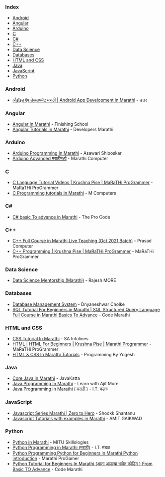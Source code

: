 ### Index

* [Android](#android)
* [Angular](#angular)
* [Arduino](#arduino)
* [C](#c)
* [C#](#csharp)
* [C++](#cpp)
* [Data Science](#datascience)
* [Databases](#databases)
* [HTML and CSS](#html-and-css)
* [Java](#java)
* [JavaScript](#javascript)
* [Python](#python)


### Android

* [अँड्रॉइड ऍप डेव्हलपमेंट मराठी \| Android App Development in Marathi](https://youtube.com/playlist?list=PLy1NOWTMDFjDLCgmxRNLDJtlutJOYl2d7) - उत्तर


### Angular

* [Angular in Marathi](https://youtube.com/playlist?list=PLpDAynbYcV3sruD9MNfmZtimPCKHicA2V) - Finishing School
* [Angular Tutorials in Marathi](https://youtube.com/playlist?list=PLMs908ICeVMEBw4CevNdPvvIJDaQV1ISN) - Developers Marathi


### Arduino

* [Arduino Programming in Marathi](https://youtube.com/playlist?list=PL8yOrZ6_TOt5Y-ZG34wLePPZsDaZpatqD) - Asawari Shiposkar
* [Arduino Advanced मराठीमध्ये](https://www.youtube.com/playlist?list=PLYearvGpQL11nJ0duF_ZTE6Ks4-ML6WBS) - Marathi Computer


### <a id="c"></a>C

* [C Language Tutorial Videos \| Krushna Pise \| MaRaTHi ProGrammer](https://youtube.com/playlist?list=PLWSZr_wlNWax9fqyNyt6Q3ADBgwLE2HvU) - MaRaTHi ProGrammer
* [C Programming tutorials in Marathi](https://youtube.com/playlist?list=PLCx-k6Qe-qShOnyqpTckJd9qWflu0Ah5I) - M Computers


### <a id="csharp"></a>C#

* [C# basic To advance in Marathi](https://youtube.com/playlist?list=PLQX297IOnCYoDo0l80fQHQrCxF0PAx8zs) - The Pro Code


### <a id="cpp"></a>C++

* [C++ Full Course in Marathi Live Teaching (Oct 2021 Batch)](https://youtube.com/playlist?list=PLddGZGOJ3oy61NpGiR83kYQDK8nIeTcRX) - Prasad Computer
* [C++ Programming \| Krushna Pise \| MaRaTHi ProGrammer](https://youtube.com/playlist?list=PLWSZr_wlNWazn-waH7XkwE2VfT13f5oAG) - MaRaTHi ProGrammer


### Data Science

* [Data Science Mentorship (Marathi)](https://youtube.com/playlist?list=PL9WbN_hBLtt9pYOryPps3J1M2ngFb5C14) - Rajesh MORE


### Databases

* [Database Management System](https://youtube.com/playlist?list=PLNUHhIfQzCNcVcVbMDI8jmjxbZ9u3QSUY) - Dnyaneshwar Cholke
* [SQL Tutorial For Beginners in Marathi \| SQL Structured Query Language Full Course in Marathi Basics To Advance](https://youtube.com/playlist?list=PLFwH5aoadVcnimSkNWYKUjsvOTXvVnfVw) - Code Marathi


### HTML and CSS  

* [CSS Tutorial In Marathi](https://youtube.com/playlist?list=PLWkJQ8CSXYd4wee103RY961OdWXwnHsBo) - SA Infolines
* [HTML \| HTML For Beginners \| Krushna Pise \| Marathi Programmer](https://youtube.com/playlist?list=PLWSZr_wlNWaw8_iFhKvrPKp1Uh2S1dXHk) - MaRaTHi ProGrammer
* [HTML & CSS In Marathi Tutorials](https://youtube.com/playlist?list=PLU1bHMETQ0vzRyMVH2Wp6sA8bMUuVl5S2) - Programming By Yogesh


### Java

* [Core Java in Marathi](https://youtube.com/playlist?list=PLcb3cGQ8kyd_n-B6NWekCItJ-2SrRqm8-) - JavaKatta
* [Java Programming In Marathi](https://youtube.com/playlist?list=PLFNYRs6J377j9k2lXXewIxx2IfRKg4w1t) - Learn with Ajit More
* [Java Programming in Marathi ( मराठी )](https://youtube.com/playlist?list=PLI1D7QZwksP7_vZ-UxoSq0iA0k6uxrXuz) - I.T. मंडळ


### JavaScript

* [Javascript Series Marathi \| Zero to Hero](https://youtube.com/playlist?list=PLpHGE1RJRnR2dONhkep0994hYIAXj2trt) - Shodkk Shantanu
* [Javascript Tutorials with examples in Marathi](https://youtube.com/playlist?list=PL_9bg9gibAYofFlo--HF_j1NWKBoK58YL) - AMIT GAIKWAD


### Python

* [Python in Marathi](https://youtube.com/playlist?list=PL9D-kb1y7d4cL3xI0Wk1krRjjiPE4IPUd) - MITU Skillologies
* [Python Programming in Marathi (मराठी)](https://youtube.com/playlist?list=PLI1D7QZwksP64N_zkmXxr9DAzLy9mJClY) - I.T. मंडळ
* [Python Programming Python for Beginners in Marathi Python introduction](https://www.youtube.com/playlist?list=PLWSZr_wlNWaxiEQtqF5MkBsEoHZNF1kjn) - Marathi ProGamer
* [Python Tutorial for Beginners In Marathi {आता आपल्या भाषेत कोडिंग } From Basic TO Advance](https://youtube.com/playlist?list=PLFwH5aoadVcnfGG9WtTd-4qYO9gzk773P) - Code Marathi



  
